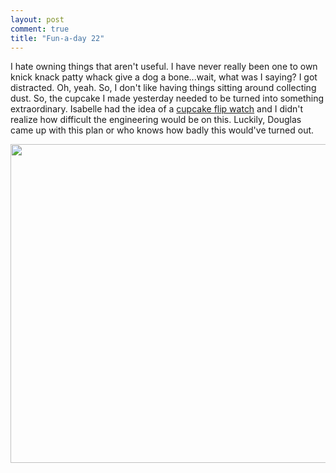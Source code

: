 ```yaml
---
layout: post
comment: true
title: "Fun-a-day 22"
---
```

I hate owning things that aren't useful. I have never really been one to own knick knack patty whack give a dog a bone...wait, what was I saying? I got distracted. Oh, yeah. So, I don't like having things sitting around collecting dust. So, the cupcake I made yesterday needed to be turned into something extraordinary. Isabelle had the idea of a <a href="http://www.flickr.com/photos/jessicaspacekat/5381147721" target="_blank">cupcake flip watch</a> and I didn't realize how difficult the engineering would be on this. Luckily, Douglas came up with this plan or who knows how badly this would've turned out.

<a rel="attachment wp-att-560" href="http://ieatcupcakes.com/2011/01/22/fun-a-day-22/cupcake-watch/"><img class="alignleft size-medium wp-image-560" title="cupcake-watch" src="http://ieatcupcakes.com/wp-content/uploads/2011/01/cupcake-watch-510x510.jpg" alt="" width="510" height="510" /></a>
